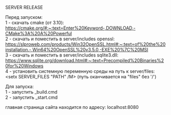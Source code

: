 SERVER RELEASE


Перед запуском:\
  1 - скачать cmake (от 3.10): https://cmake.org/#:~:text=Enter%20Keyword-,DOWNLOAD,-CMake%3A%20A%20Powerful \
  2 - скачать и поместить в server/includes openssl: https://slproweb.com/products/Win32OpenSSL.html#:~:text=of%20the%20installation.-,Win64%20OpenSSL%20v3.5.0,-EXE%20%7C%20MSI \
  3 - скачать и поместить в server/includes sqlite3.dll: https://www.sqlite.org/download.html#:~:text=Precompiled%20Binaries%20for%20Windows \
  4 - установить системную переменную среды на путь к server/files:
      <setx SERVER_FILES "PATH" /M> (путь оканчивается на "files" без '/')

Для запуска:\
  1 - запустить _build.cmd\
  2 - запустить _start.cmd

главная страница сайта находится по адресу: localhost:8080


